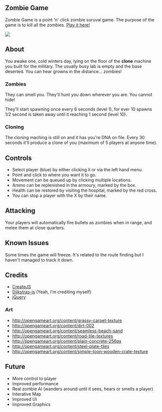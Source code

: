 ## Zombie Game

Zombie Game is a point 'n' click zombie suruval game. The purpose of the game is to kill all the zombies. 
[Play it here!](http://scripts.nojacko.com/gameoff/game.html)

![](http://scripts.nojacko.com/gameoff/screenshot.jpg?v=2)


## About
You awake one, cold winters day, lying on the floor of the **clone** machine you built for the military. The usually busy lab is empty and the base deserted. You can hear growns in the distance... zombies!

### Zombies
They can smell you. They'll hunt you down wherever you are. You cannot hide! 

They'll start spawning once every 6 seconds (level 1), for ever 10 spawns 1/2 second is taken away until it reaching 1 second (level 10).

### Cloning
The cloning maching is still on and it has you're DNA on file. Every 30 seconds it'll produce a clone of you (maximum of 5 players at anyone time).

## Controls
* Select player (blue) by either clicking it or via the left hand menu.
* Point and click to where you want it to go.
* Movement can be queued up by clicking multiple locations.
* Ammo can be replenished in the armoury, marked by the box.
* Health can be restored by visiting the hospital, marked by the red cross.
* You can stop a player with the X by their name.

## Attacking
Your players will automatically fire bullets as zombies when in range, and melee them at close quarters.

## Known Issues
Some times the game will freeze. It's related to the route finding but I haven't managed to track it down.

## Credits
* [CreateJS](http://www.createjs.com) 
* [Dijkstras-js](http://github.com/nojacko/dijkstras-js) (Yeah, I'm crediting myself)
* [jQuery](http://www.jQuery.com)

### Art
* http://opengameart.org/content/grassy-carpet-texture
* http://opengameart.org/content/dirt-002
* http://opengameart.org/content/seamless-beach-sand
* http://opengameart.org/content/road-tile-textures
* http://opengameart.org/content/plain-concrete-256px
* http://opengameart.org/content/steel-plate-tiles
* http://opengameart.org/content/simple-toon-wooden-crate-texture


## Future

* More control to player
* Improved performance
* Real zombie AI (wanders around until it sees, hears or smells a player)
* Interative Map
* Improved UI
* Improved Graphics